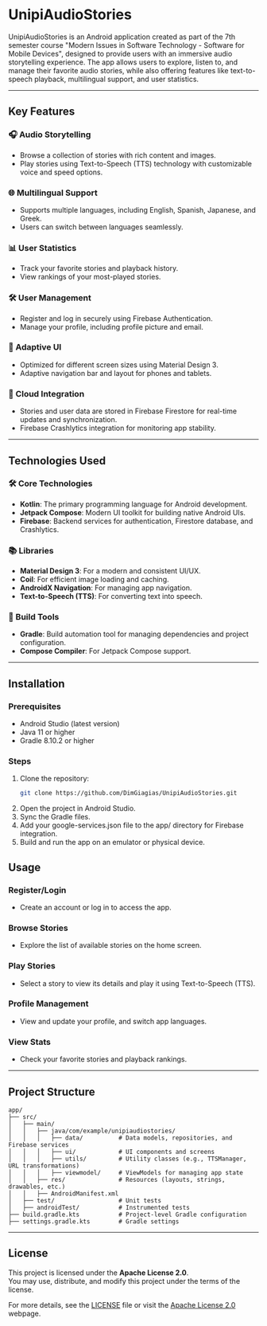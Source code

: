# UnipiAudioStories

UnipiAudioStories is an Android application created as part of the 7th semester course "Modern Issues in Software Technology - Software for Mobile Devices", designed to provide users with an immersive audio storytelling experience. The app allows users to explore, listen to, and manage their favorite audio stories, while also offering features like text-to-speech playback, multilingual support, and user statistics.

---

## Key Features

### 🎧 Audio Storytelling
- Browse a collection of stories with rich content and images.
- Play stories using Text-to-Speech (TTS) technology with customizable voice and speed options.

### 🌐 Multilingual Support
- Supports multiple languages, including English, Spanish, Japanese, and Greek.
- Users can switch between languages seamlessly.

### 📊 User Statistics
- Track your favorite stories and playback history.
- View rankings of your most-played stories.

### 🛠️ User Management
- Register and log in securely using Firebase Authentication.
- Manage your profile, including profile picture and email.

### 📱 Adaptive UI
- Optimized for different screen sizes using Material Design 3.
- Adaptive navigation bar and layout for phones and tablets.

### 🔄 Cloud Integration
- Stories and user data are stored in Firebase Firestore for real-time updates and synchronization.
- Firebase Crashlytics integration for monitoring app stability.

---

## Technologies Used

### 🛠️ Core Technologies
- **Kotlin**: The primary programming language for Android development.
- **Jetpack Compose**: Modern UI toolkit for building native Android UIs.
- **Firebase**: Backend services for authentication, Firestore database, and Crashlytics.

### 📚 Libraries
- **Material Design 3**: For a modern and consistent UI/UX.
- **Coil**: For efficient image loading and caching.
- **AndroidX Navigation**: For managing app navigation.
- **Text-to-Speech (TTS)**: For converting text into speech.

### 🔧 Build Tools
- **Gradle**: Build automation tool for managing dependencies and project configuration.
- **Compose Compiler**: For Jetpack Compose support.

---

## Installation

### Prerequisites
- Android Studio (latest version)
- Java 11 or higher
- Gradle 8.10.2 or higher

### Steps
1. Clone the repository:
   ```bash
   git clone https://github.com/DimGiagias/UnipiAudioStories.git
2. Open the project in Android Studio.
3. Sync the Gradle files.
4. Add your google-services.json file to the app/ directory for Firebase integration.
5. Build and run the app on an emulator or physical device.

## Usage

### Register/Login
- Create an account or log in to access the app.

### Browse Stories
- Explore the list of available stories on the home screen.

### Play Stories
- Select a story to view its details and play it using Text-to-Speech (TTS).

### Profile Management
- View and update your profile, and switch app languages.

### View Stats
- Check your favorite stories and playback rankings.

---

## Project Structure

```plaintext
app/
├── src/
│   ├── main/
│   │   ├── java/com/example/unipiaudiostories/
│   │   │   ├── data/          # Data models, repositories, and Firebase services
│   │   │   ├── ui/            # UI components and screens
│   │   │   ├── utils/         # Utility classes (e.g., TTSManager, URL transformations)
│   │   │   ├── viewmodel/     # ViewModels for managing app state
│   │   ├── res/               # Resources (layouts, strings, drawables, etc.)
│   │   ├── AndroidManifest.xml
│   ├── test/                  # Unit tests
│   ├── androidTest/           # Instrumented tests
├── build.gradle.kts           # Project-level Gradle configuration
├── settings.gradle.kts        # Gradle settings
```

---

## License

This project is licensed under the **Apache License 2.0**.  
You may use, distribute, and modify this project under the terms of the license.  

For more details, see the [LICENSE](https://github.com/DimGiagias/UnipiAudioStories/blob/main/LICENSE) file or visit the [Apache License 2.0](https://www.apache.org/licenses/LICENSE-2.0) webpage.
